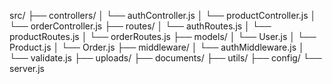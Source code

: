 src/
├── controllers/
│   └── authController.js
│   └── productController.js
│   └── orderController.js
├── routes/
│   └── authRoutes.js
│   └── productRoutes.js
│   └── orderRoutes.js
├── models/
│   └── User.js
│   └── Product.js
│   └── Order.js
├── middleware/
│   └── authMiddleware.js
│   └── validate.js
├── uploads/
├── documents/
├── utils/
├── config/
└── server.js
